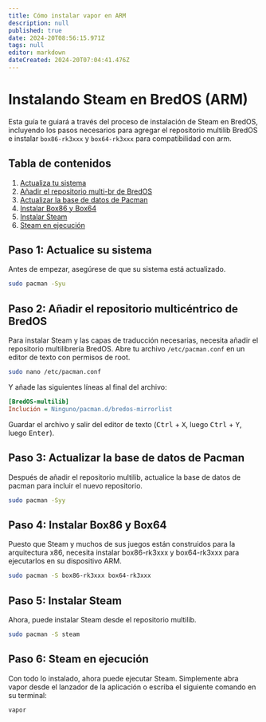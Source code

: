 ```yaml
---
title: Cómo instalar vapor en ARM
description: null
published: true
date: 2024-20T08:56:15.971Z
tags: null
editor: markdown
dateCreated: 2024-20T07:04:41.476Z
---
```


# Instalando Steam en BredOS (ARM)

Esta guía te guiará a través del proceso de instalación de Steam en BredOS, incluyendo los pasos necesarios para agregar el repositorio multilib BredOS e instalar `box86-rk3xxx` y `box64-rk3xxx` para compatibilidad con arm.

## Tabla de contenidos

1. [Actualiza tu sistema](#step-1-update-your-system)
2. [Añadir el repositorio multi-br de BredOS](#step-2-add-the-bredos-multilib-repository)
3. [Actualizar la base de datos de Pacman](#step-3-update-the-pacman-database)
4. [Instalar Box86 y Box64](#step-4-install-box86-and-box64)
5. [Instalar Steam](#step-5-install-steam)
6. [Steam en ejecución](#step-6-running-steam)

## Paso 1: Actualice su sistema

Antes de empezar, asegúrese de que su sistema está actualizado.

```bash
sudo pacman -Syu
```

## Paso 2: Añadir el repositorio multicéntrico de BredOS

Para instalar Steam y las capas de traducción necesarias, necesita añadir el repositorio multilibrería BredOS. Abre tu archivo `/etc/pacman.conf` en un editor de texto con permisos de root.

```sh
sudo nano /etc/pacman.conf
```

Y añade las siguientes líneas al final del archivo:

```ini
[BredOS-multilib]
Inclución = Ninguno/pacman.d/bredos-mirrorlist
```

Guardar el archivo y salir del editor de texto (<kbd>Ctrl</kbd> + <kbd>X</kbd>, luego <kbd>Ctrl</kbd> + <kbd>Y</kbd>, luego <kbd>Enter</kbd>).

## Paso 3: Actualizar la base de datos de Pacman

Después de añadir el repositorio multilib, actualice la base de datos de pacman para incluir el nuevo repositorio.

```bash
sudo pacman -Syy
```

## Paso 4: Instalar Box86 y Box64

Puesto que Steam y muchos de sus juegos están construidos para la arquitectura x86, necesita instalar box86-rk3xxx y box64-rk3xxx para ejecutarlos en su dispositivo ARM.

```bash
sudo pacman -S box86-rk3xxx box64-rk3xxx
```

## Paso 5: Instalar Steam

Ahora, puede instalar Steam desde el repositorio multilib.

```bash
sudo pacman -S steam
```

## Paso 6: Steam en ejecución

Con todo lo instalado, ahora puede ejecutar Steam. Simplemente abra vapor desde el lanzador de la aplicación o escriba el siguiente comando en su terminal:

```bash
vapor
```
